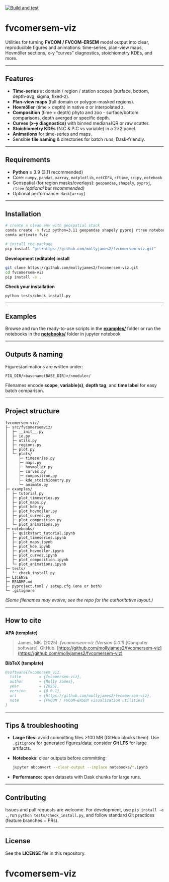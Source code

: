 [![Build and test](https://github.com/mollyjames2/fvcomersem-viz/actions/workflows/conda-ci.yml/badge.svg)](https://github.com/mollyjames2/fvcomersem-viz/actions/workflows/conda-ci.yml)

# fvcomersem-viz

Utilities for turning **FVCOM / FVCOM–ERSEM** model output into clear, reproducible figures and animations: time-series, plan-view maps, Hovmöller sections, x–y “curves” diagnostics, stoichiometry KDEs, and more.

---

## Features

* **Time-series** at domain / region / station scopes (surface, bottom, depth-avg, sigma, fixed-z).
* **Plan-view maps** (full domain or polygon-masked regions).
* **Hovmöller** (time × depth) in native σ or interpolated z.
* **Composition** (time × depth) phyto and zoo - surface/bottom comparisons,
  depth averged or specific depth.
* **Curves (x–y diagnostics)** with binned median±IQR or raw scatter.
* **Stoichiometry KDEs** (N:C & P:C vs variable) in a 2×2 panel.
* **Animations** for time-series and maps.
* Sensible **file naming** & directories for batch runs; Dask-friendly.

---

## Requirements

* **Python** ≥ 3.9 (3.11 recommended)
* Core: `numpy`, `pandas`, `xarray`, `matplotlib`, `netCDF4`, `cftime`,
  `scipy`, `notebook`
* Geospatial (for region masks/overlays): `geopandas`, `shapely`, `pyproj`, `rtree` *(optional but recommended)*
* Optional performance: `dask[array]`

---

## Installation

```bash
# create a clean env with geospatial stack
conda create -n fviz python=3.11 geopandas shapely pyproj rtree notebook -c conda-forge
conda activate fviz

# install the package
pip install "git+https://github.com/mollyjames2/fvcomersem-viz.git"
```

**Development (editable) install**

```bash
git clone https://github.com/mollyjames2/fvcomersem-viz.git
cd fvcomersem-viz
pip install -e .
```

**Check your installation**

```bash
python tests/check_install.py
```

---

## Examples

Browse and run the ready-to-use scripts in the **[examples/](https://github.com/mollyjames2/fvcomersem-viz/tree/main/examples)** folder or run the notebooks in the **[notebooks/](https://github.com/mollyjames2/fvcomersem-viz/tree/main/notebooks)** folder in jupyter notebook

---

## Outputs & naming

Figures/animations are written under:

```
FIG_DIR/<basename(BASE_DIR)>/<module>/
```

Filenames encode **scope**, **variable(s)**, **depth tag**, and **time label** for easy batch comparison.

---

## Project structure

```
fvcomersem-viz/
├─ src/fvcomersemviz/
│  ├─ __init__.py
│  ├─ io.py
│  ├─ utils.py
│  ├─ regions.py
│  ├─ plot.py
│  └─ plots/
│     ├─ timeseries.py
│     ├─ maps.py
│     ├─ hovmoller.py
│     ├─ curves.py
│     ├─ composition.py
│     ├─ kde_stoichiometry.py
│     └─ animate.py
├─ examples/
│  ├─ tutorial.py
│  ├─ plot_timeseries.py
│  ├─ plot_maps.py
│  ├─ plot_kde.py
│  ├─ plot_hovmoller.py
│  ├─ plot_curves.py
│  ├─ plot_composition.py
│  └─ plot_animations.py
├─ notebooks/
│  ├─ quickstart_tutorial.ipynb
│  ├─ plot_timeseries.ipynb
│  ├─ plot_maps.ipynb
│  ├─ plot_kde.ipynb
│  ├─ plot_hovmoller.ipynb
│  ├─ plot_curves.ipynb
│  ├─ plot_composition.ipynb
│  └─ plot_animations.ipynb
├─ tests/
│  └─ check_install.py
├─ LICENSE
├─ README.md
├─ pyproject.toml / setup.cfg (one or both)
└─ .gitignore
```

*(Some filenames may evolve; see the repo for the authoritative layout.)*

---

## How to cite


**APA (template)**

> James, MK. (2025). *fvcomersem-viz (Version 0.0.1)* [Computer software]. GitHub. [https://github.com/mollyjames2/fvcomersem-viz](https://github.com/mollyjames2/fvcomersem-viz)

**BibTeX (template)**

```bibtex
@software{fvcomersem_viz,
  title        = {fvcomersem-viz},
  author       = {Molly James},
  year         = {2025},
  version      = {0.0.1},
  url          = {https://github.com/mollyjames2/fvcomersem-viz},
  note         = {FVCOM / FVCOM–ERSEM visualization utilities}
}
```


---

## Tips & troubleshooting

* **Large files:** avoid committing files >100 MB (GitHub blocks them). Use `.gitignore` for generated figures/data; consider **Git LFS** for large artifacts.
* **Notebooks:** clear outputs before committing:

  ```bash
  jupyter nbconvert --clear-output --inplace notebooks/*.ipynb
  ```
* **Performance:** open datasets with Dask chunks for large runs.

---

## Contributing

Issues and pull requests are welcome. For development, use `pip install -e .`, run `python tests/check_install.py`, and follow standard Git practices (feature branches + PRs).

---

## License

See the **LICENSE** file in this repository.


# fvcomersem-viz
